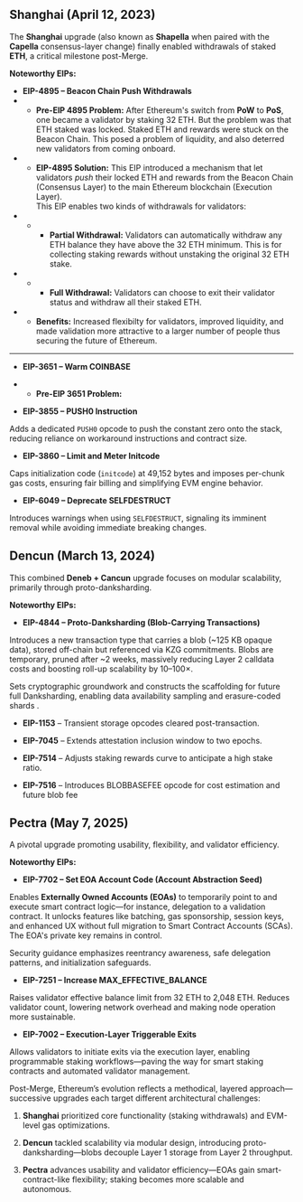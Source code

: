 ## Shanghai (April 12, 2023)

The **Shanghai** upgrade (also known as **Shapella** when paired with the **Capella** consensus-layer change) finally enabled withdrawals of staked **ETH**, a critical milestone post-Merge.

**Noteworthy EIPs:**

- **EIP-4895 – Beacon Chain Push Withdrawals**
- - **Pre-EIP 4895 Problem:**
After Ethereum's switch from **PoW** to **PoS**, one became a validator by staking 32 ETH. But the problem was that ETH staked was locked. Staked ETH  and rewards were stuck on the Beacon Chain. This posed a problem of liquidity, and also deterred new validators from coming onboard.
- - **EIP-4895 Solution:**
This EIP introduced a mechanism that let validators *push* their locked ETH and rewards from the Beacon Chain (Consensus Layer) to the main Ethereum blockchain (Execution Layer).   
This EIP enables two kinds of withdrawals for validators: 
- - - **Partial Withdrawal:** Validators can automatically withdraw any ETH balance they have above the 32 ETH minimum. This is for collecting staking rewards without unstaking the original 32 ETH stake.
- - - **Full Withdrawal:** Validators can choose to exit their validator status and withdraw all their staked ETH.
- - **Benefits:** Increased flexibilty for validators, improved liquidity, and made validation more attractive to a larger number of people thus securing the future of Ethereum.

-------------------------------------------------------------------------------------------------------------------------------

- **EIP-3651 – Warm COINBASE**
- - **Pre-EIP 3651 Problem:**

- **EIP-3855 – PUSH0 Instruction**

Adds a dedicated `PUSH0` opcode to push the constant zero onto the stack, reducing reliance on workaround instructions and contract size.  

- **EIP-3860 – Limit and Meter Initcode**

Caps initialization code (`initcode`) at 49,152 bytes and imposes per-chunk gas costs, ensuring fair billing and simplifying EVM engine behavior.

- **EIP-6049 – Deprecate SELFDESTRUCT**

Introduces warnings when using `SELFDESTRUCT`, signaling its imminent removal while avoiding immediate breaking changes.

## Dencun (March 13, 2024)

This combined **Deneb + Cancun** upgrade focuses on modular scalability, primarily through proto-danksharding.

**Noteworthy EIPs:**

- **EIP-4844 – Proto-Danksharding (Blob-Carrying Transactions)** 

Introduces a new transaction type that carries a blob (~125 KB opaque data), stored off-chain but referenced via KZG commitments. Blobs are temporary, pruned after ~2 weeks, massively reducing Layer 2 calldata costs and boosting roll-up scalability by 10–100×.

Sets cryptographic groundwork and constructs the scaffolding for future full Danksharding, enabling data availability sampling and erasure-coded shards .

- **EIP-1153** – Transient storage opcodes cleared post-transaction.

- **EIP-7045** – Extends attestation inclusion window to two epochs.

- **EIP-7514** – Adjusts staking rewards curve to anticipate a high stake ratio.

- **EIP-7516** – Introduces BLOBBASEFEE opcode for cost estimation and future blob fee 

## Pectra (May 7, 2025)

A pivotal upgrade promoting usability, flexibility, and validator efficiency.

**Noteworthy EIPs:**

- **EIP-7702 – Set EOA Account Code (Account Abstraction Seed)**

Enables **Externally Owned Accounts (EOAs)** to temporarily point to and execute smart contract logic—for instance, delegation to a validation contract. It unlocks features like batching, gas sponsorship, session keys, and enhanced UX without full migration to Smart Contract Accounts (SCAs). The EOA's private key remains in control.

Security guidance emphasizes reentrancy awareness, safe delegation patterns, and initialization safeguards.

- **EIP-7251 – Increase MAX_EFFECTIVE_BALANCE**

Raises validator effective balance limit from 32 ETH to 2,048 ETH. Reduces validator count, lowering network overhead and making node operation more sustainable.

- **EIP-7002 – Execution-Layer Triggerable Exits**

Allows validators to initiate exits via the execution layer, enabling programmable staking workflows—paving the way for smart staking contracts and automated validator management.

Post-Merge, Ethereum’s evolution reflects a methodical, layered approach—successive upgrades each target different architectural challenges:

1) **Shanghai** prioritized core functionality (staking withdrawals) and EVM-level gas optimizations.

2) **Dencun** tackled scalability via modular design, introducing proto-danksharding—blobs decouple Layer 1 storage from Layer 2 throughput.

3) **Pectra** advances usability and validator efficiency—EOAs gain smart-contract-like flexibility; staking becomes more scalable and autonomous.

